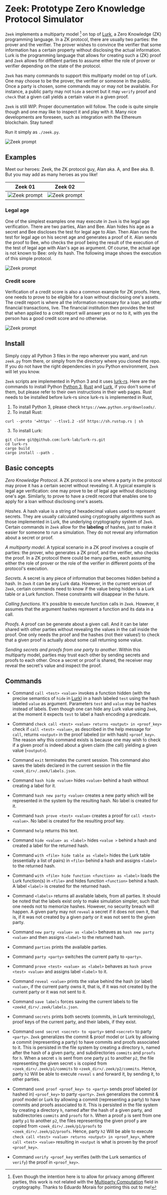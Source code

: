 # Zeek: Prototype Zero Knowledge Protocol Simulator

`Zeek` implements a multiparty model [^MPC] on top of [Lurk](http://lurk-lang.org), a Zero Knowledge (ZK) programming language. 
In a ZK protocol, there are usually two parties: the prover and the verifier. The prover wishes to convince the verifier that
some information has a certain property without disclosing the actual information. Lurk is the programming language that allows for
creating such a (ZK) proof and `Zeek` allows for diffident parties to assume either the role of prover or verifier depending on the
state of the protocol.

`Zeek` has many commands to support this multiparty model on top of Lurk. 
One may choose to be the prover, the verifier or someone in the public.
Once a party is chosen, some commands may or may not be available. For
instance, a public party may not `hide` a secret but it may `verify`
proof and `check` that a given call yields a certain value in a given
proof.

`Zeek` is still WIP. Proper documentation will follow. The code is quite
simple though and one may like to inspect it and play with it. Many
nice developments are foreseen, such as integration with the Ethereum blockchain. Stay tuned!
    
Run it simply as `./zeek.py`.

[^MPC]: Even though the intention here is to allow for privacy among
    different parties, this work is not related with the [Multiparty
    Computation](https://en.wikipedia.org/wiki/Secure_multi-party_computation)
    field in cryptography. Thanks to Eduardo Morais for pointing this
    out to me!

![Zeek prompt](img/zeek_prompt.png)

## Examples

Meet our heroes: Zeek, the ZK protocol guy, Alan aka. A, and Bee aka. B. But you may add as many heroes as you like!

| Zeek 01                        | Zeek 02                         |
| ------------------------------ | ------------------------------- |
|![Zeek prompt](img/zeek-01.png) | ![Zeek prompt](img/zeek-02.png) |


### Legal age

One of the simplest examples one may execute in `Zeek` is the legal age verification. There are two parties, Alan and Bee. Alan hides his age as a secret and Bee discloses the test for legal age to Alan. Then Alan runs the test for legal age on his secret age and generates a proof of it. Alan sends the proof to Bee, who checks the proof being the result of the execution of the test of legal age with Alan's age as argument. Of course, the actual age is not known to Bee: only its hash. The following image shows the execution of this simple protocol.

![Zeek prompt](img/legal-age.png)


### Credit score

Verification of a credit score is also a common example for ZK proofs. Here, one needs to prove to be eligible for a loan without disclosing one's assets. The credit report is where all the information necessary for a loan, and other financial transactions, live. The financial institution then provides the test that when applied to a credit report will answer yes or no to it, with yes the person has a good credit score and no otherwise.

![Zeek prompt](img/credit-score.png)

## Install

Simply copy all Python 3 files in the repo wherever you want, and run `zeek.py` from there, 
or simply from the directory where you cloned the repo. If you do not have the right dependencies 
in you Python environment, `Zeek` will let you know.

`Zeek` scripts are implemented in Python 3 and it uses [lurk-rs](https://github.com/lurk-lab/lurk-rs).
Here are the commands to install Python [Python 3](http:://www.python.org), [Rust](https://www.rust-lang.org/) and [Lurk](http://lurk-lang.org), if you don't some of them,
but please refer to their own instructions in their web pages. Rust needs to be installed before lurk-rs since lurk-rs is implemented in Rust, 
1. To install Python 3, please check `https://www.python.org/downloads/`.
2. To install Rust:
```shell
curl --proto '=https' --tlsv1.2 -sSf https://sh.rustup.rs | sh
```
3. To install Lurk:
```shell
git clone git@github.com:lurk-lab/lurk-rs.git 
cd lurk-rs
cargo build 
cargo install --path .
```

## Basic concepts

_Zero Knowledge Protocol_. A ZK protocol is one where a party in the protocol may prove it has a certain secret without revealing it. A typical example is legal age verification: one may prove to be of legal age without disclosing one's age. Similarly, to prove to have a credit record that enables one to apply for a loan without disclosing one's assets.

_Hashes_. A hash value is a string of hexadecimal values used to represent secrets. They are usually calculated using cryptography algorithms such as those implemented in Lurk, the underlying cryptography system of `Zeek`. Certain commands in `Zeek` allow for the **labeling** of hashes, just to make it easier for someone to run a simulation. They do not reveal any information about a secret or proof. 

_A multiparty model_. A typical scenario in a ZK proof involves a couple of parties: the prover, who generates a ZK proof, and the verifier, who checks the proof. In a ZK protocol there could be many parties, each assuming either the role of prover or the role of the verifier in different points of the protocol's execution.

_Secrets_. A secret is any piece of information that becomes hidden behind a hash. In `Zeek` it can be any Lurk data. However, in the current version of `Zeek`, certain commands need to know if the value being hidden is a Lurk table or a Lurk function. These constraints will disappear in the future.

_Calling functions_. It's possible to execute function calls in `Zeek`. However, it assumes that the argument hashes represent a function and its data in a call.

_Proofs_. A proof can be generate about a given call. And it can be later shared with other parties without revealing the values in the call inside the proof. One only needs the proof and the hashes (not their values!) to check that a given proof is actually about some call returning some value.

_Sending secrets and proofs from one party to another_. Within this multiparty model, parties may trust each other by sending secrets and proofs to each other. Once a secret or  proof is shared, the receiver may reveal the secret's value and inspect the proof. 

## Commands

- Command `call <test> <value>` invokes a function hidden (with the precise semantics of `hide` in [Lurk](http://lurl-lang.org)) in a hash labeled `test` using the hash labeled `value` as argument. Parameters `test` and `value` may  be hashes instead of labels. 
  Even though one can hide any Lurk value using `Zeek`, at the moment it expects `test` to label a hash encoding a predicate.

- Command `check call <test> <value> returns <output> in <proof_key>` check if `call <test> <value>`, as described in the help message for `call`, returns `<output>` in the proof labeled (or with hash) `<proof_key>`. The reason why this command exists is because one may wish to check if a given proof is indeed about a given claim (the call) yielding a given value (`<output>`).

- Command `exit` terminates the current session. This command also saves the labels declared in the current session in the file `<zeek_dir>/.zeek/labels.json`.

- Command `hash hide <value>` hides `<value>` behind a hash without creating a label for it. 

- Command `hash new party <value>` creates a new party which will be represented in the system by the resulting hash. No label is created for it.

- Command `hash prove <test> <value>` creates a proof for `call <test> <value>`. No label is created for the resulting proof key.

- Command `help` returns this text.

- Command `hide <value> as <label>` hides `<value >` behind a hash and created a label for the returned hash.

- Command `with <file> hide table as <label>` hides the Lurk table (essentially a list of pairs) in `<file>` behind a hash and assigns `<label>` to the returned hash.

- Command `with <file> hide function <function> as <label>` loads the Lurk function(s) in `<file>` and hides function `<function>` behind a hash. A label `<label>` is created for the returned hash. 

- Command `<labels>` returns all available labels, from all parties. It should be noted that the labels exist only to make simulation simpler, such that one needs not to memorize hashes. However, no security breach will happen. A given party may not `reveal` a secret if it does not own it, that is, if it was not created by a given party or it was not sent to the given party.

- Command `new party <value> as <label>` behaves as `hash new party <value>` and then assigns `<label>` to the returned hash.

- Command `parties` prints the available parties.

- Command `party <party>` switches the current party to `<party>`.

- Command `prove <test> <value> as <label>` behaves as `hash prove <test> <value>` and assigns label `<label>` to it.

- Command `reveal <value>` prints the value behind the hash (or label) `<value>`, if the current party owns it, that is, if it was not created by the current party or it was not sent to it.

- Command `save labels` forces saving the current labels to file `<zeekd_dir>/.zeek/labels.json`.

- Command `secrets` prints both secrets (commits, in Lurk terminology), proof keys of the current party, and their labels, if they exist.

- Command `send secret <secret> to <party>` send `<secret>` to party `<party>`. `Zeek` generalizes the commit & proof model or Lurk by allowing a commit (representing a party) to have commits and proofs associated to it. This is persisted in the file system by creating a directory `h`, named after the hash of a given party, and subdirectories `commits` and `proofs` for `h`. When a secret `s` is sent from one party `p1` to another `p2`, the file representing the given secret `s` is copied from `<zeek_dir>/.zeek/p1/commits` to `<zeek_dir>/.zeek/p2/commits`. Hence, party `h2` Will be able to execute `reveal` `s` and forward it, by sending it, to other parties.

- Command `send proof <proof_key> to <party>` sends proof labeled (or hashed in) `<proof_key>` to party `<party>`. `Zeek` generalizes the commit & proof model or Lurk by allowing a commit (representing a party) to have commits and proofs associated to it. This is persisted in the file system by creating a directory `h`, named after the hash of a given party, and subdirectories `commits` and `proofs` for `h`. When a proof `p` is sent from one party `p1` to another `p2`, the files representing the given proof `p` are copied from `<zeek_dir>/.zeek/p1/proofs` to `<zeek_dir>/.zeek/p2/proofs`. Hence, party `h2` Will be able to execute `check call <test> <value> returns <output> in <proof_key>`, where `call <test> <value>` resulting in `<output` is what is proven by the proof `<proof_key>`.

- Command `verify <proof_key` verifies (with the Lurk semantics of `verify`) the proof in `<proof_key>`.
